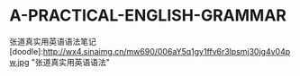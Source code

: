 # A-PRACTICAL-ENGLISH-GRAMMAR
张道真实用英语语法笔记
[doodle]:http://wx4.sinaimg.cn/mw690/006aY5q1gy1ffv6r3lpsmj30jg4v04pw.jpg "张道真实用英语语法"
